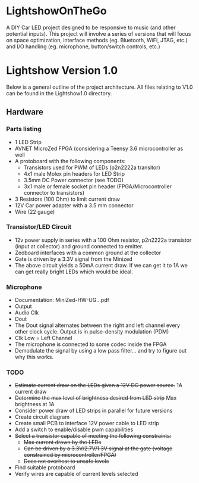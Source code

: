 # LightshowOnTheGo
A DIY Car LED project designed to be responsive to music (and other potential inputs). This project will involve a series of versions that will focus on space optimization, interface methods (eg. Bluetooth, WiFi, JTAG, etc.) and I/O handling (eg. microphone, button/switch controls, etc.)

# Lightshow Version 1.0

Below is a general outline of the project architecture. All files relating to V1.0 can be found in the Lightshow1.0 directory.

## Hardware

### Parts listing
* 1 LED Strip
* AVNET MicroZed FPGA (considering a Teensy 3.6 microcontroller as well
* A protoboard with the following components:
  * Transistors used for PWM of LEDs (p2n2222a transitor)
  * 4x1 male Molex pin headers for LED Strip
  * 3.5mm DC Power connector (see TODO)
  * 3x1 male or female socket pin header (FPGA/Microcontroller connector to transistors)
* 3 Resistors (100 Ohm) to limit current draw
* 12V Car power adapter with a 3.5 mm connector
* Wire (22 gauge)

### Transistor/LED Circuit
* 12v power supply in series with a 100 Ohm resistor, p2n2222a transistor (input at collector) and ground connected to emitter.
* Zedboard interfaces with a common ground at the collector
* Gate is driven by a 3.3V signal from the Minized
* The above circuit yields a 50mA current draw. If we can get it to 1A we can get really bright LEDs which would be ideal.

### Microphone

* Documentation: MiniZed-HW-UG...pdf
* Output
 * Audio Clk
 * Dout
* The Dout signal alternates between the right and left channel every other clock cycle. Output is in pulse-density modulation (PDM)
 * Clk Low = Left Channel
* The microphone is connected to some codec inside the FPGA
* Demodulate the signal by using a low pass filter... and try to figure out why this works.


### TODO
* ~~Estimate current draw on the LEDs given a 12V DC power source.~~ 1A current draw
* ~~Determine the max level of brightness desired from LED strip~~ Max brightness at 1A
* Consider power draw of LED strips in parallel for future versions
* Create circuit diagram
* Create small PCB to interface 12V power cable to LED strip
 * Add a switch to enable/disable pwm capabilities
* ~~Select a transistor capable of meeting the following constraints:~~
  * ~~Max current drawn by the LEDs~~
  * ~~Can be driven by a 3.3V/2.7V/1.3V signal at the gate (voltage constrained by microcontroller/FPGA)~~
  * ~~Does not overheat to unsafe levels~~
* Find suitable protoboard
* Verify wires are capable of current levels selected

